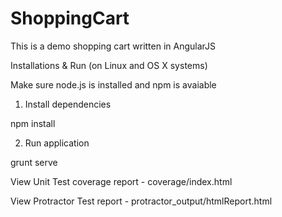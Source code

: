 # ShoppingCart
This is a demo shopping cart written in AngularJS

Installations & Run (on Linux and OS X systems)

Make sure node.js is installed and npm is avaiable

1. Install dependencies

npm install

2. Run application

grunt serve

View Unit Test coverage report - coverage/index.html

View Protractor Test report - protractor_output/htmlReport.html
